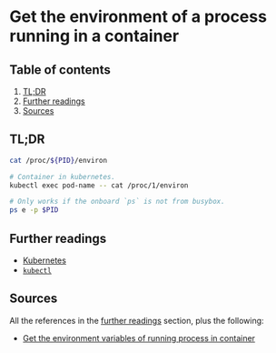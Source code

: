 # Get the environment of a process running in a container

## Table of contents <!-- omit in toc -->

1. [TL;DR](#tldr)
1. [Further readings](#further-readings)
1. [Sources](#sources)

## TL;DR

```sh
cat /proc/${PID}/environ

# Container in kubernetes.
kubectl exec pod-name -- cat /proc/1/environ

# Only works if the onboard `ps` is not from busybox.
ps e -p $PID
```
## Further readings

- [Kubernetes]
- [`kubectl`][kubectl]

## Sources

All the references in the [further readings] section, plus the following:

- [Get the environment variables of running process in container]

<!--
  References
  -->

<!-- In-article sections -->
[further readings]: #further-readings

<!-- Knowledge base -->
[kubectl]: kubectl.md
[kubernetes]: README.md

<!-- Others -->
[get the environment variables of running process in container]: https://unix.stackexchange.com/a/412730
